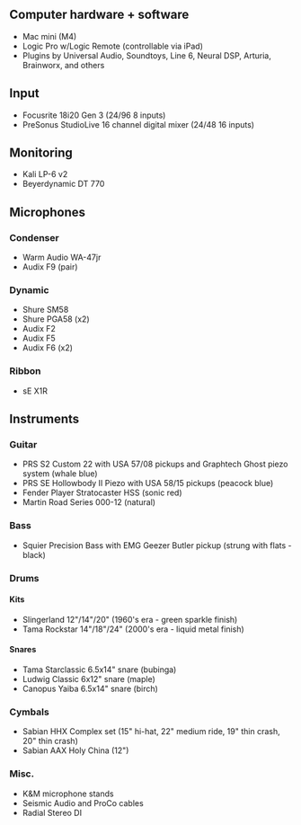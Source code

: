 ## Computer hardware + software
- Mac mini (M4)
- Logic Pro w/Logic Remote (controllable via iPad)
- Plugins by Universal Audio, Soundtoys, Line 6, Neural DSP, Arturia, Brainworx, and others

## Input
- Focusrite 18i20 Gen 3 (24/96 8 inputs)
- PreSonus StudioLive 16 channel digital mixer (24/48 16 inputs)

## Monitoring
- Kali LP-6 v2
- Beyerdynamic DT 770

## Microphones
### Condenser
- Warm Audio WA-47jr
- Audix F9 (pair)
### Dynamic
- Shure SM58
- Shure PGA58 (x2)
- Audix F2
- Audix F5
- Audix F6 (x2)
### Ribbon
- sE X1R

## Instruments
### Guitar
- PRS S2 Custom 22 with USA 57/08 pickups and Graphtech Ghost piezo system (whale blue)
- PRS SE Hollowbody II Piezo with USA 58/15 pickups (peacock blue)
- Fender Player Stratocaster HSS (sonic red)
- Martin Road Series 000-12 (natural)
### Bass
- Squier Precision Bass with EMG Geezer Butler pickup (strung with flats - black)
### Drums
#### Kits
- Slingerland 12"/14"/20" (1960's era - green sparkle finish)
- Tama Rockstar 14"/18"/24" (2000's era - liquid metal finish)
#### Snares
- Tama Starclassic 6.5x14" snare (bubinga)
- Ludwig Classic 6x12" snare (maple)
- Canopus Yaiba 6.5x14" snare (birch)
### Cymbals
- Sabian HHX Complex set (15" hi-hat, 22" medium ride, 19" thin crash, 20" thin crash)
- Sabian AAX Holy China (12")

### Misc.
- K&M microphone stands
- Seismic Audio and ProCo cables
- Radial Stereo DI
